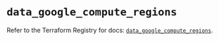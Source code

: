# `data_google_compute_regions`

Refer to the Terraform Registry for docs: [`data_google_compute_regions`](https://registry.terraform.io/providers/hashicorp/google/6.12.0/docs/data-sources/compute_regions).
